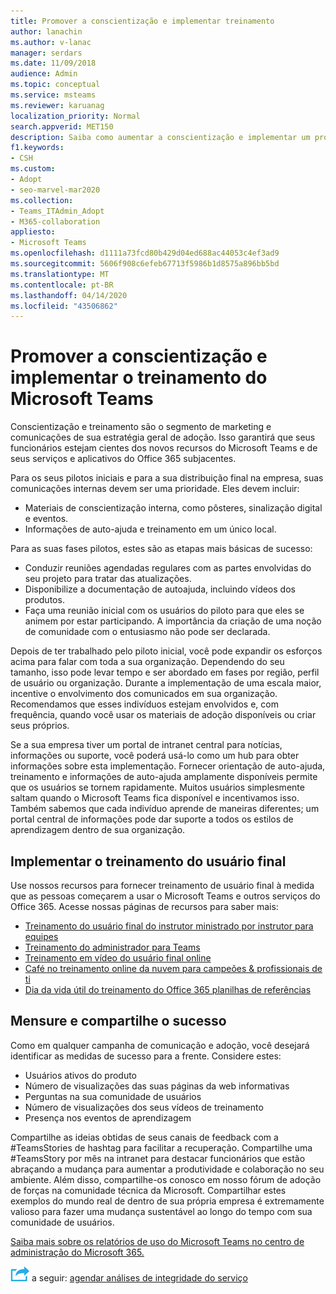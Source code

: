 ```yaml
---
title: Promover a conscientização e implementar treinamento
author: lanachin
ms.author: v-lanac
manager: serdars
ms.date: 11/09/2018
audience: Admin
ms.topic: conceptual
ms.service: msteams
ms.reviewer: karuanag
localization_priority: Normal
search.appverid: MET150
description: Saiba como aumentar a conscientização e implementar um programa de treinamento para adoção do Microsoft Teams.
f1.keywords:
- CSH
ms.custom:
- Adopt
- seo-marvel-mar2020
ms.collection:
- Teams_ITAdmin_Adopt
- M365-collaboration
appliesto:
- Microsoft Teams
ms.openlocfilehash: d1111a73fcd80b429d04ed688ac44053c4ef3ad9
ms.sourcegitcommit: 5606f908c6efeb67713f5986b1d8575a896bb5bd
ms.translationtype: MT
ms.contentlocale: pt-BR
ms.lasthandoff: 04/14/2020
ms.locfileid: "43506862"
---
```

# <a name="drive-awareness-and-implement-training-for-microsoft-teams"></a>Promover a conscientização e implementar o treinamento do Microsoft Teams

Conscientização e treinamento são o segmento de marketing e comunicações de sua estratégia geral de adoção. Isso garantirá que seus funcionários estejam cientes dos novos recursos do Microsoft Teams e de seus serviços e aplicativos do Office 365 subjacentes.
   
Para os seus pilotos iniciais e para a sua distribuição final na empresa, suas comunicações internas devem ser uma prioridade. Eles devem incluir:

- Materiais de conscientização interna, como pôsteres, sinalização digital e eventos.
- Informações de auto-ajuda e treinamento em um único local.

Para as suas fases pilotos, estes são as etapas mais básicas de sucesso:

- Conduzir reuniões agendadas regulares com as partes envolvidas do seu projeto para tratar das atualizações.
- Disponibilize a documentação de autoajuda, incluindo vídeos dos produtos.
- Faça uma reunião inicial com os usuários do piloto para que eles se animem por estar participando. A importância da criação de uma noção de comunidade com o entusiasmo não pode ser declarada.

Depois de ter trabalhado pelo piloto inicial, você pode expandir os esforços acima para falar com toda a sua organização. Dependendo do seu tamanho, isso pode levar tempo e ser abordado em fases por região, perfil de usuário ou organização. Durante a implementação de uma escala maior, incentive o envolvimento dos comunicados em sua organização. Recomendamos que esses indivíduos estejam envolvidos e, com frequência, quando você usar os materiais de adoção disponíveis ou criar seus próprios.

Se a sua empresa tiver um portal de intranet central para notícias, informações ou suporte, você poderá usá-lo como um hub para obter informações sobre esta implementação. Fornecer orientação de auto-ajuda, treinamento e informações de auto-ajuda amplamente disponíveis permite que os usuários se tornem rapidamente. Muitos usuários simplesmente saltam quando o Microsoft Teams fica disponível e incentivamos isso. Também sabemos que cada indivíduo aprende de maneiras diferentes; um portal central de informações pode dar suporte a todos os estilos de aprendizagem dentro de sua organização.

## <a name="implement-end-user-training"></a>Implementar o treinamento do usuário final

Use nossos recursos para fornecer treinamento de usuário final à medida que as pessoas começarem a usar o Microsoft Teams e outros serviços do Office 365. Acesse nossas páginas de recursos para saber mais:

- [Treinamento do usuário final do instrutor ministrado por instrutor para equipes](instructor-led-training-teams-landing-page.md)
- [Treinamento do administrador para Teams](itadmin-readiness.md)
- [Treinamento em vídeo do usuário final online](https://support.office.com/article/microsoft-teams-video-training-4f108e54-240b-4351-8084-b1089f0d21d7)
- [Café no treinamento online da nuvem para campeões & profissionais de ti](https://aka.ms/CoffeeintheCloud) 
- [Dia da vida útil do treinamento do Office 365 planilhas de referências](https://aka.ms/O365AdoptionTools)

## <a name="measure-and-share-success"></a>Mensure e compartilhe o sucesso

Como em qualquer campanha de comunicação e adoção, você desejará identificar as medidas de sucesso para a frente. Considere estes:

- Usuários ativos do produto
- Número de visualizações das suas páginas da web informativas
- Perguntas na sua comunidade de usuários
- Número de visualizações dos seus vídeos de treinamento
- Presença nos eventos de aprendizagem

Compartilhe as ideias obtidas de seus canais de feedback com a #TeamsStories de hashtag para facilitar a recuperação. Compartilhe uma #TeamsStory por mês na intranet para destacar funcionários que estão abraçando a mudança para aumentar a produtividade e colaboração no seu ambiente. Além disso, compartilhe-os conosco em nosso fórum de adoção de forças na comunidade técnica da Microsoft. Compartilhar estes exemplos do mundo real de dentro de sua própria empresa é extremamente valioso para fazer uma mudança sustentável ao longo do tempo com sua comunidade de usuários.

[Saiba mais sobre os relatórios de uso do Microsoft Teams no centro de administração do Microsoft 365.](teams-activity-reports.md)

![Um ícone que representa as próximas etapas](media/teams-adoption-next-icon.png) a seguir: [agendar análises de integridade do serviço](teams-adoption-schedule-service-health-reviews.md)
